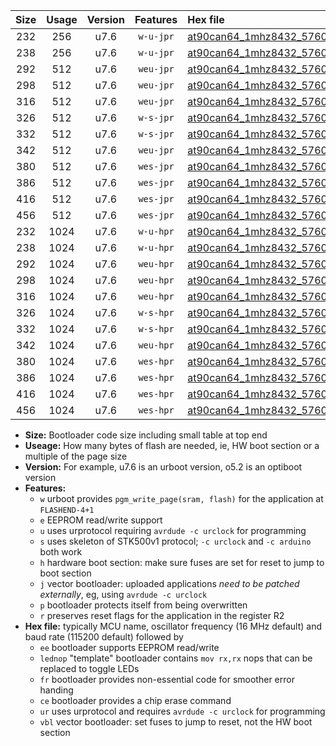 |Size|Usage|Version|Features|Hex file|
|:-:|:-:|:-:|:-:|:--|
|232|256|u7.6|`w-u-jpr`|[at90can64_1mhz8432_57600bps_ur_vbl.hex](https://raw.githubusercontent.com/stefanrueger/urboot/main//at90can64_1mhz8432_57600bps_ur_vbl.hex)|
|238|256|u7.6|`w-u-jpr`|[at90can64_1mhz8432_57600bps_lednop_ur_vbl.hex](https://raw.githubusercontent.com/stefanrueger/urboot/main//at90can64_1mhz8432_57600bps_lednop_ur_vbl.hex)|
|292|512|u7.6|`weu-jpr`|[at90can64_1mhz8432_57600bps_ee_ur_vbl.hex](https://raw.githubusercontent.com/stefanrueger/urboot/main//at90can64_1mhz8432_57600bps_ee_ur_vbl.hex)|
|298|512|u7.6|`weu-jpr`|[at90can64_1mhz8432_57600bps_ee_lednop_ur_vbl.hex](https://raw.githubusercontent.com/stefanrueger/urboot/main//at90can64_1mhz8432_57600bps_ee_lednop_ur_vbl.hex)|
|316|512|u7.6|`weu-jpr`|[at90can64_1mhz8432_57600bps_ee_lednop_fr_ur_vbl.hex](https://raw.githubusercontent.com/stefanrueger/urboot/main//at90can64_1mhz8432_57600bps_ee_lednop_fr_ur_vbl.hex)|
|326|512|u7.6|`w-s-jpr`|[at90can64_1mhz8432_57600bps_vbl.hex](https://raw.githubusercontent.com/stefanrueger/urboot/main//at90can64_1mhz8432_57600bps_vbl.hex)|
|332|512|u7.6|`w-s-jpr`|[at90can64_1mhz8432_57600bps_lednop_vbl.hex](https://raw.githubusercontent.com/stefanrueger/urboot/main//at90can64_1mhz8432_57600bps_lednop_vbl.hex)|
|342|512|u7.6|`weu-jpr`|[at90can64_1mhz8432_57600bps_ee_lednop_fr_ce_ur_vbl.hex](https://raw.githubusercontent.com/stefanrueger/urboot/main//at90can64_1mhz8432_57600bps_ee_lednop_fr_ce_ur_vbl.hex)|
|380|512|u7.6|`wes-jpr`|[at90can64_1mhz8432_57600bps_ee_vbl.hex](https://raw.githubusercontent.com/stefanrueger/urboot/main//at90can64_1mhz8432_57600bps_ee_vbl.hex)|
|386|512|u7.6|`wes-jpr`|[at90can64_1mhz8432_57600bps_ee_lednop_vbl.hex](https://raw.githubusercontent.com/stefanrueger/urboot/main//at90can64_1mhz8432_57600bps_ee_lednop_vbl.hex)|
|416|512|u7.6|`wes-jpr`|[at90can64_1mhz8432_57600bps_ee_lednop_fr_vbl.hex](https://raw.githubusercontent.com/stefanrueger/urboot/main//at90can64_1mhz8432_57600bps_ee_lednop_fr_vbl.hex)|
|456|512|u7.6|`wes-jpr`|[at90can64_1mhz8432_57600bps_ee_lednop_fr_ce_vbl.hex](https://raw.githubusercontent.com/stefanrueger/urboot/main//at90can64_1mhz8432_57600bps_ee_lednop_fr_ce_vbl.hex)|
|232|1024|u7.6|`w-u-hpr`|[at90can64_1mhz8432_57600bps_ur.hex](https://raw.githubusercontent.com/stefanrueger/urboot/main//at90can64_1mhz8432_57600bps_ur.hex)|
|238|1024|u7.6|`w-u-hpr`|[at90can64_1mhz8432_57600bps_lednop_ur.hex](https://raw.githubusercontent.com/stefanrueger/urboot/main//at90can64_1mhz8432_57600bps_lednop_ur.hex)|
|292|1024|u7.6|`weu-hpr`|[at90can64_1mhz8432_57600bps_ee_ur.hex](https://raw.githubusercontent.com/stefanrueger/urboot/main//at90can64_1mhz8432_57600bps_ee_ur.hex)|
|298|1024|u7.6|`weu-hpr`|[at90can64_1mhz8432_57600bps_ee_lednop_ur.hex](https://raw.githubusercontent.com/stefanrueger/urboot/main//at90can64_1mhz8432_57600bps_ee_lednop_ur.hex)|
|316|1024|u7.6|`weu-hpr`|[at90can64_1mhz8432_57600bps_ee_lednop_fr_ur.hex](https://raw.githubusercontent.com/stefanrueger/urboot/main//at90can64_1mhz8432_57600bps_ee_lednop_fr_ur.hex)|
|326|1024|u7.6|`w-s-hpr`|[at90can64_1mhz8432_57600bps.hex](https://raw.githubusercontent.com/stefanrueger/urboot/main//at90can64_1mhz8432_57600bps.hex)|
|332|1024|u7.6|`w-s-hpr`|[at90can64_1mhz8432_57600bps_lednop.hex](https://raw.githubusercontent.com/stefanrueger/urboot/main//at90can64_1mhz8432_57600bps_lednop.hex)|
|342|1024|u7.6|`weu-hpr`|[at90can64_1mhz8432_57600bps_ee_lednop_fr_ce_ur.hex](https://raw.githubusercontent.com/stefanrueger/urboot/main//at90can64_1mhz8432_57600bps_ee_lednop_fr_ce_ur.hex)|
|380|1024|u7.6|`wes-hpr`|[at90can64_1mhz8432_57600bps_ee.hex](https://raw.githubusercontent.com/stefanrueger/urboot/main//at90can64_1mhz8432_57600bps_ee.hex)|
|386|1024|u7.6|`wes-hpr`|[at90can64_1mhz8432_57600bps_ee_lednop.hex](https://raw.githubusercontent.com/stefanrueger/urboot/main//at90can64_1mhz8432_57600bps_ee_lednop.hex)|
|416|1024|u7.6|`wes-hpr`|[at90can64_1mhz8432_57600bps_ee_lednop_fr.hex](https://raw.githubusercontent.com/stefanrueger/urboot/main//at90can64_1mhz8432_57600bps_ee_lednop_fr.hex)|
|456|1024|u7.6|`wes-hpr`|[at90can64_1mhz8432_57600bps_ee_lednop_fr_ce.hex](https://raw.githubusercontent.com/stefanrueger/urboot/main//at90can64_1mhz8432_57600bps_ee_lednop_fr_ce.hex)|

- **Size:** Bootloader code size including small table at top end
- **Useage:** How many bytes of flash are needed, ie, HW boot section or a multiple of the page size
- **Version:** For example, u7.6 is an urboot version, o5.2 is an optiboot version
- **Features:**
  + `w` urboot provides `pgm_write_page(sram, flash)` for the application at `FLASHEND-4+1`
  + `e` EEPROM read/write support
  + `u` uses urprotocol requiring `avrdude -c urclock` for programming
  + `s` uses skeleton of STK500v1 protocol; `-c urclock` and `-c arduino` both work
  + `h` hardware boot section: make sure fuses are set for reset to jump to boot section
  + `j` vector bootloader: uploaded applications *need to be patched externally*, eg, using `avrdude -c urclock`
  + `p` bootloader protects itself from being overwritten
  + `r` preserves reset flags for the application in the register R2
- **Hex file:** typically MCU name, oscillator frequency (16 MHz default) and baud rate (115200 default) followed by
  + `ee` bootloader supports EEPROM read/write
  + `lednop` "template" bootloader contains `mov rx,rx` nops that can be replaced to toggle LEDs
  + `fr` bootloader provides non-essential code for smoother error handing
  + `ce` bootloader provides a chip erase command
  + `ur` uses urprotocol and requires `avrdude -c urclock` for programming
  + `vbl` vector bootloader: set fuses to jump to reset, not the HW boot section
